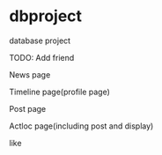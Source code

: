 dbproject
=========

database project

TODO:
Add friend

News page

Timeline page(profile page)

Post page

Actloc page(including post and display)

like

